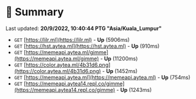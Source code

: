 # 📖 Summary
Last updated: **20/9/2022, 10:40:44 PTG "Asia/Kuala_Lumpur"**

- `GET` [https://lilr.ml](https://lilr.ml) - **Up** (5906ms)
- `GET` [https://hst.aytea.ml](https://hst.aytea.ml) - **Up** (910ms)
- `GET` [https://memeapi.aytea.ml/gimme](https://memeapi.aytea.ml/gimme) - **Up** (11200ms)
- `GET` [https://color.aytea.ml/4b31d6.png](https://color.aytea.ml/4b31d6.png) - **Up** (1452ms)
- `GET` [https://memeapi.aytea.ml](https://memeapi.aytea.ml) - **Up** (754ms)
- `GET` [https://memeapi.aytea14.repl.co/gimme](https://memeapi.aytea14.repl.co/gimme) - **Up** (1243ms)

